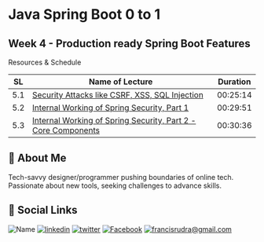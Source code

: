 # Java Spring Boot 0 to 1

## Week 4 - Production ready Spring Boot Features

Resources & Schedule

| SL  | Name of Lecture                                                                                           | Duration |
| --- | --------------------------------------------------------------------------------------------------------- | -------- |
| 5.1 | [Security Attacks like CSRF, XSS, SQL Injection](./5_1_Security_Attacks.pdf)                              | 00:25:14 |
| 5.2 | [Internal Working of Spring Security, Part 1](./5_2_Internal_Working_of_Spring_Security.pdf)              | 00:29:51 |
| 5.3 | [Internal Working of Spring Security, Part 2 - Core Components](./5_3_Core_Spring_Security_Component.pdf) | 00:30:36 |

## 🚀 About Me

Tech-savvy designer/programmer pushing boundaries of online tech. Passionate about new tools, seeking challenges to advance skills.

## 🔗 Social Links

![Name](https://img.shields.io/badge/Name-Francis%20Rudra%20D%20Cruze-yellowgreen?style=for-the-badge)
[![linkedin](https://img.shields.io/badge/linkedin-0A66C2?style=for-the-badge&logo=linkedin&logoColor=white)](https://www.linkedin.com/in/rudradcruze)
[![twitter](https://img.shields.io/badge/twitter-1DA1F2?style=for-the-badge&logo=twitter&logoColor=white)](https://twitter.com/rudradcruze)
[![Facebook](https://img.shields.io/badge/facebook-4267B2?style=for-the-badge&logo=facebook&logoColor=white)](https://facebook.com/rudradcruze)
[![francisrudra@gmail.com](https://img.shields.io/badge/gmail-4267B2?style=for-the-badge&logo=gmail&logoColor=white)](mailto:francisrudra@gmail.com)
